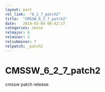 ```yaml
---
layout: post
rel_link:  "6_2_7_patch2"
title:  "CMSSW_6_2_7_patch2"
date:   2014-03-04 08:42:17
categories: cmssw
relmajor: 6
relminor: 2
relsubminor: 7
relpatch: _patch2
---
```


# CMSSW_6_2_7_patch2
cmssw patch release